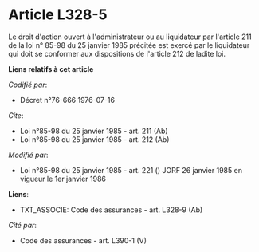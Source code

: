 # Article L328-5

Le droit d'action ouvert à l'administrateur ou au liquidateur par l'article 211 de la loi n° 85-98 du 25 janvier 1985
précitée est exercé par le liquidateur qui doit se conformer aux dispositions de l'article 212 de ladite loi.

**Liens relatifs à cet article**

_Codifié par_:

  - Décret n°76-666 1976-07-16

_Cite_:

  - Loi n°85-98 du 25 janvier 1985 - art. 211 (Ab)
  - Loi n°85-98 du 25 janvier 1985 - art. 212 (Ab)

_Modifié par_:

  - Loi n°85-98 du 25 janvier 1985 - art. 221 () JORF 26 janvier 1985 en vigueur le 1er janvier 1986

**Liens**:

  - TXT_ASSOCIE: Code des assurances - art. L328-9 (Ab)

_Cité par_:

  - Code des assurances - art. L390-1 (V)

